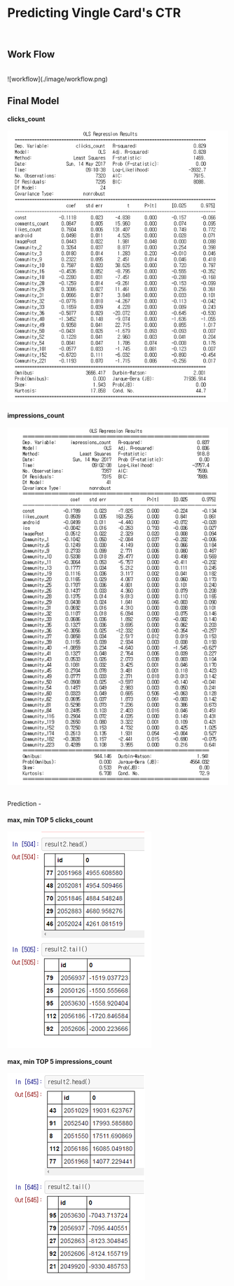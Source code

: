 Predicting Vingle Card's CTR
==========
<br />

Work Flow
-
<br />
![workflow](./image/workflow.png)

Final Model
-

#### clicks_count

![final_model_clicks](./image/final_model_clicks.png)

#### impressions_count

![final_model_impressions](./image/final_model_impressions.png)

<br />
Prediction
-

#### max, min TOP 5 clicks_count

![sort_clicks](./image/sort_clicks.png)

#### max, min TOP 5 impressions_count

![sort_impressions](./image/sort_impressions.png)